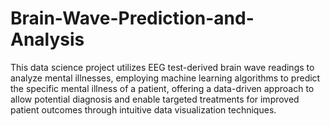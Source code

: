 # Brain-Wave-Prediction-and-Analysis

This data science project utilizes EEG test-derived brain wave readings to analyze mental illnesses, employing machine learning algorithms to predict the specific mental illness of a patient, offering a data-driven approach to allow potential diagnosis and enable targeted treatments for improved patient outcomes through intuitive data visualization techniques.
